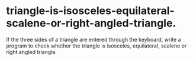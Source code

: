 # triangle-is-isosceles-equilateral-scalene-or-right-angled-triangle.
If the three sides of a triangle are entered through the keyboard, write a program to check whether the triangle is isosceles, equilateral, scalene or right angled triangle.
